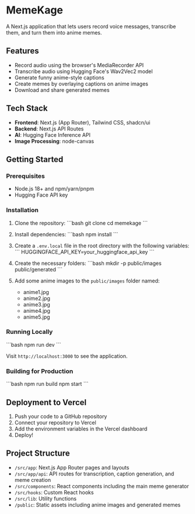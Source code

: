 # MemeKage

A Next.js application that lets users record voice messages, transcribe them, and turn them into anime memes. 

## Features

- Record audio using the browser's MediaRecorder API
- Transcribe audio using Hugging Face's Wav2Vec2 model
- Generate funny anime-style captions
- Create memes by overlaying captions on anime images
- Download and share generated memes

## Tech Stack

- **Frontend**: Next.js (App Router), Tailwind CSS, shadcn/ui
- **Backend**: Next.js API Routes
- **AI**: Hugging Face Inference API
- **Image Processing**: node-canvas

## Getting Started

### Prerequisites

- Node.js 18+ and npm/yarn/pnpm
- Hugging Face API key

### Installation

1. Clone the repository:
   \`\`\`bash
   git clone 
   cd memekage
   \`\`\`

2. Install dependencies:
   \`\`\`bash
   npm install
   \`\`\`

3. Create a `.env.local` file in the root directory with the following variables:
   \`\`\`
   HUGGINGFACE_API_KEY=your_huggingface_api_key
   \`\`\`

4. Create the necessary folders:
   \`\`\`bash
   mkdir -p public/images public/generated
   \`\`\`

5. Add some anime images to the `public/images` folder named:
   - anime1.jpg
   - anime2.jpg
   - anime3.jpg
   - anime4.jpg
   - anime5.jpg

### Running Locally

\`\`\`bash
npm run dev
\`\`\`

Visit `http://localhost:3000` to see the application.

### Building for Production

\`\`\`bash
npm run build
npm start
\`\`\`

## Deployment to Vercel

1. Push your code to a GitHub repository
2. Connect your repository to Vercel
3. Add the environment variables in the Vercel dashboard
4. Deploy!

## Project Structure

- `/src/app`: Next.js App Router pages and layouts
- `/src/app/api`: API routes for transcription, caption generation, and meme creation
- `/src/components`: React components including the main meme generator
- `/src/hooks`: Custom React hooks
- `/src/lib`: Utility functions
- `/public`: Static assets including anime images and generated memes


